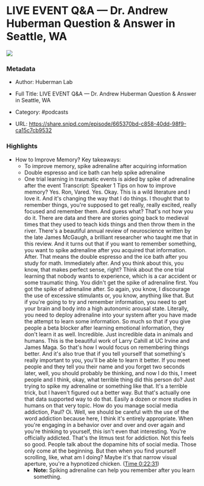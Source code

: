# LIVE EVENT Q&A —  Dr. Andrew Huberman Question & Answer in Seattle, WA

![](https://images.weserv.nl/?url=https%3A%2F%2Fmegaphone.imgix.net%2Fpodcasts%2F042e6144-725e-11ec-a75d-c38f702aecad%2Fimage%2FHuberman-Lab-Podcast-Thumbnail-3000x3000.png%3Fixlib%3Drails-2.1.2%26max-w%3D3000%26max-h%3D3000%26fit%3Dcrop%26auto%3Dformat%2Ccompress&w=100&h=100)

### Metadata

- Author: Huberman Lab
- Full Title: LIVE EVENT Q&A —  Dr. Andrew Huberman Question & Answer in Seattle, WA
- Category: #podcasts



- URL: https://share.snipd.com/episode/665370bd-c858-40dd-98f9-ca15c7cb9532

### Highlights

- How to Improve Memory?
  Key takeaways:
  - To improve memory, spike adrenaline after acquiring information
  - Double espresso and ice bath can help spike adrenaline
  - One trial learning in traumatic events is aided by spike of adrenaline after the event
  Transcript:
  Speaker 1
  Tips on how to improve memory? Yes. Ron, Vared. Yes. Okay. This is a wild literature and I love it. And it's changing the way that I do things. I thought that to remember things, you're supposed to get really, really excited, really focused and remember them. And guess what? That's not how you do it. There are data and there are stories going back to medieval times that they used to teach kids things and then throw them in the river. There's a beautiful annual review of neuroscience written by the late James McGaugh, a brilliant researcher who taught me that in this review. And it turns out that if you want to remember something, you want to spike adrenaline after you acquired that information. After. That means the double espresso and the ice bath after you study for math. Immediately after. And you think about this, you know, that makes perfect sense, right? Think about the one trial learning that nobody wants to experience, which is a car accident or some traumatic thing. You didn't get the spike of adrenaline first. You got the spike of adrenaline after. So again, you know, I discourage the use of excessive stimulants or, you know, anything like that. But if you're going to try and remember information, you need to get your brain and body into a high autonomic arousal state. Literally, you need to deploy adrenaline into your system after you have made the attempt to learn some information. So much so that if you give people a beta blocker after learning emotional information, they don't learn it as well. Incredible. Just incredible data in animals and humans. This is the beautiful work of Larry Cahill at UC Irvine and James Maga. So that's how I would focus on remembering things better. And it's also true that if you tell yourself that something's really important to you, you'll be able to learn it better. If you meet people and they tell you their name and you forget two seconds later, well, you should probably be thinking, and now I do this, I meet people and I think, okay, what terrible thing did this person do? Just trying to spike my adrenaline or something like that. It's a terrible trick, but I haven't figured out a better way. But that's actually one that data supported way to do that. Easily a dozen or more studies in humans on that very topic. How do you manage social media addiction, Paul? Oi. Well, we should be careful with the use of the word addiction because here, I think it's entirely appropriate. When you're engaging in a behavior over and over and over again and you're thinking to yourself, this isn't even that interesting. You're officially addicted. That's the litmus test for addiction. Not this feels so good. People talk about the dopamine hits of social media. Those only come at the beginning. But then when you find yourself scrolling, like, what am I doing? Maybe it's that narrow visual aperture, you're a hypnotized chicken. ([Time 0:22:31](https://share.snipd.com/snip/2461702c-cf75-48a4-9531-3fb6ca9c15c3))
    - **Note:** Spiking adrenaline can help you remember after you learn something.
